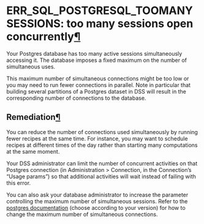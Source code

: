 ERR\_SQL\_POSTGRESQL\_TOOMANYSESSIONS: too many sessions open concurrently[¶](#err-sql-postgresql-toomanysessions-too-many-sessions-open-concurrently "Permalink to this heading")
==================================================================================================================================================================================


Your Postgres database has too many active sessions simultaneously accessing it.
The database imposes a fixed maximum on the number of simultaneous uses.


This maximum number of simultaneous connections might be too low or you may need
to run fewer connections in parallel.
Note in particular that building several partitions of a Postgres dataset in DSS
will result in the corresponding number of connections to the database.



Remediation[¶](#remediation "Permalink to this heading")
--------------------------------------------------------


You can reduce the number of connections used simultaneously by running fewer recipes
at the same time. For instance, you may want to schedule recipes at different times of
the day rather than starting many computations at the same moment.


Your DSS administrator can limit the number of concurrent activities on that Postgres
connection (in Administration \> Connection, in the Connection’s “Usage params”) so
that additional activities will wait instead of failing with this error.


You can also ask your database administrator to increase the parameter controlling the
maximum number of simultaneous sessions. Refer to the
[postgres documentation](https://www.postgresql.org/docs/9.5/static/runtime-config-connection.html)
(choose according to your version) for how to change the maximum number of simultaneous connections.